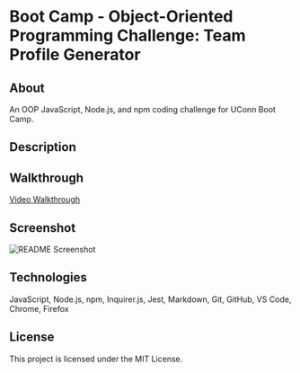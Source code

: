 # Boot Camp - Object-Oriented Programming Challenge: Team Profile Generator

## About

An OOP JavaScript, Node.js, and npm coding challenge for UConn Boot Camp.

## Description

## Walkthrough

[Video Walkthrough](https://watch.screencastify.com/v/8N58iAYUFlpdqzCy83cB)

## Screenshot

![README Screenshot](/assets/screenshot.gif)

## Technologies

JavaScript, Node.js, npm, Inquirer.js, Jest, Markdown, Git, GitHub, VS Code, Chrome, Firefox

## License

This project is licensed under the MIT License.
